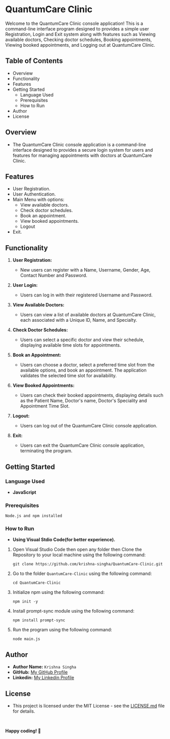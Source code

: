 # QuantumCare Clinic

Welcome to the QuantumCare Clinic console application! This is a command-line interface program designed to provides a simple user Registration, Login and Exit system along with features such as Viewing available doctors, Checking doctor schedules, Booking appointments, Viewing booked appointments, and Logging out at QuantumCare Clinic.

## Table of Contents

- Overview
- Functionality
- Features
- Getting Started
   - Language Used
   - Prerequisites
   - How to Run
- Author
- License

## Overview

   - The QuantumCare Clinic console application is a command-line interface designed to provides a secure login system for users and features for managing appointments with doctors at QuantumCare Clinic.

## Features

- User Registration.
- User Authentication.
- Main Menu with options:
   - View available doctors.
   - Check doctor schedules.
   - Book an appointment.
   - View booked appointments.
   - Logout
- Exit.

## Functionality

1. **User Registration:**

   - New users can register with a Name, Username, Gender, Age, Contact Number and Password.

2. **User Login:**

   - Users can log in with their registered Username and Password.

3. **View Available Doctors:**

   - Users can view a list of available doctors at QuantumCare Clinic, each associated with a Unique ID, Name, and Specialty.

4. **Check Doctor Schedules:**

   - Users can select a specific doctor and view their schedule, displaying available time slots for appointments.

5. **Book an Appointment:**

   - Users can choose a doctor, select a preferred time slot from the available options, and book an appointment. The application validates the selected time slot for availability.

6. **View Booked Appointments:**

   - Users can check their booked appointments, displaying details such as the 
   Patient Name, Doctor's name, Doctor's Speciality and Appointment Time Slot.

7. **Logout:**

   - Users can log out of the QuantumCare Clinic console application.

8. **Exit:**

   - Users can exit the QuantumCare Clinic console application, terminating the program.

## Getting Started

### Language Used

   - **JavaScript**

### Prerequisites

    Node.js and npm installed

### How to Run

   - **Using Visual Stdio Code(for better experience).**

1. Open Visual Studio Code then open any folder then Clone the Repository to your local machine using the following command:

    ```
    git clone https://github.com/krishna-singha/QuantumCare-Clinic.git
    ```

2. Go to the folder `QuantumCare-Clinic` using the following command:

    ```
    cd QuantumCare-Clinic
    ```

3. Initialize npm using the following command:

    ```
    npm init -y
    ```
4. Install prompt-sync module using the following command:

    ```
    npm install prompt-sync
    ```
5. Run the program using the following command:

    ```
    node main.js
    ```

## Author

- **Author Name:** `Krishna Singha`
- **GitHub:** [My GitHub Profile](https://github.com/krishna-singha)
- **Linkedin:** [My Linkedin Profile](https://linkedin.com/in/krishnasingha)

## License
   - This project is licensed under the MIT License - see the [LICENSE.md](https://github.com/krishna-singha/QuantumCare-Clinic/blob/main/LICENSE) file for details.

<br>

**Happy coding! 🚀**
